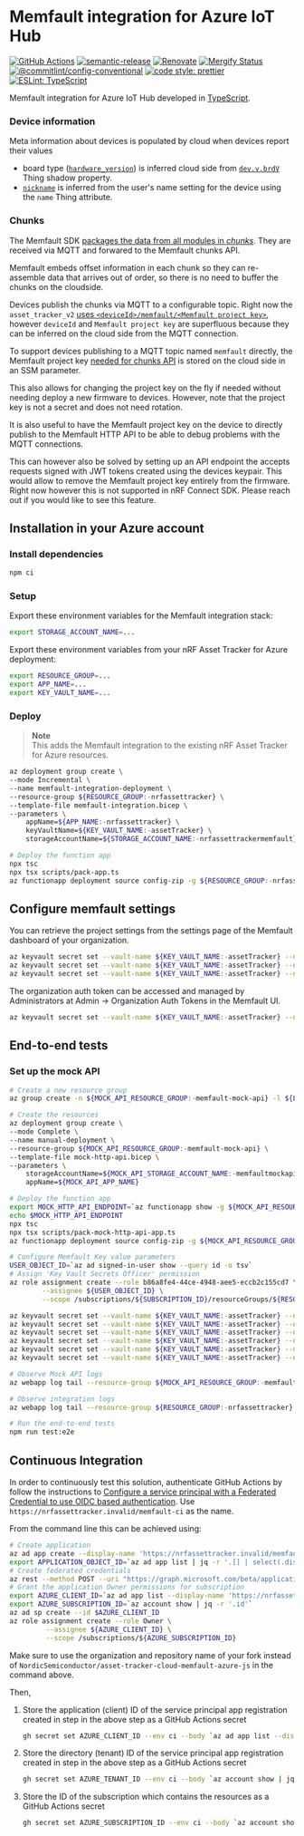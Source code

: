 # Memfault integration for Azure IoT Hub

[![GitHub Actions](https://github.com/NordicSemiconductor/asset-tracker-cloud-memfault-azure-js/workflows/Test%20and%20Release/badge.svg)](https://github.com/NordicSemiconductor/asset-tracker-cloud-memfault-azure-js/actions)
[![semantic-release](https://img.shields.io/badge/%20%20%F0%9F%93%A6%F0%9F%9A%80-semantic--release-e10079.svg)](https://github.com/semantic-release/semantic-release)
[![Renovate](https://img.shields.io/badge/renovate-enabled-brightgreen.svg)](https://renovatebot.com)
[![Mergify Status](https://img.shields.io/endpoint.svg?url=https://api.mergify.com/v1/badges/NordicSemiconductor/asset-tracker-cloud-memfault-azure-js)](https://mergify.io)
[![@commitlint/config-conventional](https://img.shields.io/badge/%40commitlint-config--conventional-brightgreen)](https://github.com/conventional-changelog/commitlint/tree/master/@commitlint/config-conventional)
[![code style: prettier](https://img.shields.io/badge/code_style-prettier-ff69b4.svg)](https://github.com/prettier/prettier/)
[![ESLint: TypeScript](https://img.shields.io/badge/ESLint-TypeScript-blue.svg)](https://github.com/typescript-eslint/typescript-eslint)

Memfault integration for Azure IoT Hub developed in
[TypeScript](https://www.typescriptlang.org/).

### Device information

Meta information about devices is populated by cloud when devices report their
values

- board type
  ([`hardware_version`](https://api-docs.memfault.com/#f2acc282-23f9-409b-a99b-41da759b82f9))
  is inferred cloud side from
  [`dev.v.brdV`](https://github.com/NordicSemiconductor/asset-tracker-cloud-docs/blob/84da0a8c790bb789dfbcf43050be4cb5f0e65171/docs/cloud-protocol/state.reported.schema.json#L139-L144)
  Thing shadow property.
- [`nickname`](https://api-docs.memfault.com/#f2acc282-23f9-409b-a99b-41da759b82f9)
  is inferred from the user's name setting for the device using the `name` Thing
  attribute.

### Chunks

The Memfault SDK
[packages the data from all modules in _chunks_](https://docs.memfault.com/docs/mcu/data-from-firmware-to-the-cloud/).
They are received via MQTT and forwared to the Memfault chunks API.

Memfault embeds offset information in each chunk so they can re-assemble data
that arrives out of order, so there is no need to buffer the chunks on the
cloudside.

Devices publish the chunks via MQTT to a configurable topic. Right now the
`asset_tracker_v2`
[uses `<deviceId>/memfault/<Memfault project key>`](https://github.com/nrfconnect/sdk-nrf/blob/5ed65dc037426206b103cc7ce3274de98b6cc93d/applications/asset_tracker_v2/src/cloud/aws_iot_integration.c#L35-L38),
however `deviceId` and `Memfault project key` are superfluous because they can
be inferred on the cloud side from the MQTT connection.

To support devices publishing to a MQTT topic named `memfault` directly, the
Memfault project key
[needed for chunks API](https://api-docs.memfault.com/#a8d3e36f-62f0-4120-9fc6-544ee04f3bb5)
is stored on the cloud side in an SSM parameter.

This also allows for changing the project key on the fly if needed without
needing deploy a new firmware to devices. However, note that the project key is
not a secret and does not need rotation.

It is also useful to have the Memfault project key on the device to directly
publish to the Memfault HTTP API to be able to debug problems with the MQTT
connections.

This can however also be solved by setting up an API endpoint the accepts
requests signed with JWT tokens created using the devices keypair. This would
allow to remove the Memfault project key entirely from the firmware. Right now
however this is not supported in nRF Connect SDK. Please reach out if you would
like to see this feature.

## Installation in your Azure account

### Install dependencies

```bash
npm ci
```

### Setup

Export these environment variables for the Memfault integration stack:

```bash
export STORAGE_ACCOUNT_NAME=...
```

Export these environment variables from your nRF Asset Tracker for Azure
deployment:

```bash
export RESOURCE_GROUP=...
export APP_NAME=...
export KEY_VAULT_NAME=...
```

### Deploy

> **Note**  
> This adds the Memfault integration to the existing nRF Asset Tracker for Azure
> resources.

```bash
az deployment group create \
--mode Incremental \
--name memfault-integration-deployment \
--resource-group ${RESOURCE_GROUP:-nrfassettracker} \
--template-file memfault-integration.bicep \
--parameters \
    appName=${APP_NAME:-nrfassettracker} \
    keyVaultName=${KEY_VAULT_NAME:-assetTracker} \
    storageAccountName=${STORAGE_ACCOUNT_NAME:-nrfassettrackermemfault}

# Deploy the function app
npx tsc
npx tsx scripts/pack-app.ts
az functionapp deployment source config-zip -g ${RESOURCE_GROUP:-nrfassettracker} -n ${APP_NAME:-nrfassettracker}-memfault-integration --src dist/functionapp.zip
```

## Configure memfault settings

You can retrieve the project settings from the settings page of the Memfault
dashboard of your organization.

```bash
az keyvault secret set --vault-name ${KEY_VAULT_NAME:-assetTracker} --name memfaultProjectKey --value my-projectKey
az keyvault secret set --vault-name ${KEY_VAULT_NAME:-assetTracker} --name memfaultOrganization --value my-org
az keyvault secret set --vault-name ${KEY_VAULT_NAME:-assetTracker} --name memfaultProject --value my-project
```

The organization auth token can be accessed and managed by Administrators at
Admin → Organization Auth Tokens in the Memfault UI.

```bash
az keyvault secret set --vault-name ${KEY_VAULT_NAME:-assetTracker} --name memfaultAuthToken --value my-authToken
```

## End-to-end tests

### Set up the mock API

```bash
# Create a new resource group
az group create -n ${MOCK_API_RESOURCE_GROUP:-memfault-mock-api} -l ${LOCATION:-northeurope}

# Create the resources
az deployment group create \
--mode Complete \
--name manual-deployment \
--resource-group ${MOCK_API_RESOURCE_GROUP:-memfault-mock-api} \
--template-file mock-http-api.bicep \
--parameters \
    storageAccountName=${MOCK_API_STORAGE_ACCOUNT_NAME:-memfaultmockapi} \
    appName=${MOCK_API_APP_NAME}

# Deploy the function app
export MOCK_HTTP_API_ENDPOINT=`az functionapp show -g ${MOCK_API_RESOURCE_GROUP:-memfault-mock-api} -n ${MOCK_API_APP_NAME} | jq -r '.defaultHostName'`
echo $MOCK_HTTP_API_ENDPOINT
npx tsc
npx tsx scripts/pack-mock-http-api-app.ts
az functionapp deployment source config-zip -g ${MOCK_API_RESOURCE_GROUP:-memfault-mock-api} -n ${MOCK_API_APP_NAME} --src dist/mock-http-api.zip

# Configure Memfault Key value parameters
USER_OBJECT_ID=`az ad signed-in-user show --query id -o tsv`
# Assign 'Key Vault Secrets Officer' permission
az role assignment create --role b86a8fe4-44ce-4948-aee5-eccb2c155cd7 \
        --assignee ${USER_OBJECT_ID} \
        --scope /subscriptions/${SUBSCRIPTION_ID}/resourceGroups/${RESOURCE_GROUP:-memfault}/providers/Microsoft.KeyVault/vaults/${KEY_VAULT_NAME:-assetTracker}

az keyvault secret set --vault-name ${KEY_VAULT_NAME:-assetTracker} --name memfaultProjectKey --value my-projectKey
az keyvault secret set --vault-name ${KEY_VAULT_NAME:-assetTracker} --name memfaultOrganization --value my-org
az keyvault secret set --vault-name ${KEY_VAULT_NAME:-assetTracker} --name memfaultProject --value my-project
az keyvault secret set --vault-name ${KEY_VAULT_NAME:-assetTracker} --name memfaultAuthToken --value my-authToken
az keyvault secret set --vault-name ${KEY_VAULT_NAME:-assetTracker} --name memfaultApiEndpoint --value "https://${MOCK_HTTP_API_ENDPOINT}/api/api.memfault.com/"
az keyvault secret set --vault-name ${KEY_VAULT_NAME:-assetTracker} --name memfaultChunksEndpoint --value "https://${MOCK_HTTP_API_ENDPOINT}/api/chunks.memfault.com/"

# Observe Mock API logs
az webapp log tail --resource-group ${MOCK_API_RESOURCE_GROUP:-memfault-mock-api} --name ${MOCK_API_APP_NAME}

# Observe integration logs
az webapp log tail --resource-group ${RESOURCE_GROUP:-nrfassettracker} --name ${APP_NAME:-nrfassettracker}-memfault-integration

# Run the end-to-end tests
npm run test:e2e
```

## Continuous Integration

In order to continuously test this solution, authenticate GitHub Actions by
follow the instructions to
[Configure a service principal with a Federated Credential to use OIDC based authentication](https://github.com/Azure/login#configure-a-service-principal-with-a-federated-credential-to-use-oidc-based-authentication).
Use `https://nrfassettracker.invalid/memfault-ci` as the name.

From the command line this can be achieved using:

```bash
# Create application
az ad app create --display-name 'https://nrfassettracker.invalid/memfault-ci'
export APPLICATION_OBJECT_ID=`az ad app list | jq -r '.[] | select(.displayName=="https://nrfassettracker.invalid/memfault-ci") | .id' | tr -d '\n'`
# Create federated credentials
az rest --method POST --uri "https://graph.microsoft.com/beta/applications/${APPLICATION_OBJECT_ID}/federatedIdentityCredentials" --body '{"name":"GitHubActions","issuer":"https://token.actions.githubusercontent.com","subject":"repo:NordicSemiconductor/asset-tracker-cloud-memfault-azure-js:environment:ci","description":"Allow GitHub Actions to modify Azure resources","audiences":["api://AzureADTokenExchange"]}'
# Grant the application Owner permissions for subscription
export AZURE_CLIENT_ID=`az ad app list --display-name 'https://nrfassettracker.invalid/memfault-ci' | jq -r '.[].appId'`
export AZURE_SUBSCRIPTION_ID=`az account show | jq -r '.id'`
az ad sp create --id $AZURE_CLIENT_ID
az role assignment create --role Owner \
         --assignee ${AZURE_CLIENT_ID} \
         --scope /subscriptions/${AZURE_SUBSCRIPTION_ID}
```

Make sure to use the organization and repository name of your fork instead of
`NordicSemiconductor/asset-tracker-cloud-memfault-azure-js` in the command
above.

Then,

1. Store the application (client) ID of the service principal app registration
   created in step in the above step as a GitHub Actions secret
   ```bash
   gh secret set AZURE_CLIENT_ID --env ci --body `az ad app list --display-name 'https://nrfassettracker.invalid/memfault-ci' | jq -r '.[].appId'`
   ```
1. Store the directory (tenant) ID of the service principal app registration
   created in step in the above step as a GitHub Actions secret
   ```bash
   gh secret set AZURE_TENANT_ID --env ci --body `az account show | jq -r '.tenantId'`
   ```
1. Store the ID of the subscription which contains the resources as a GitHub
   Actions secret
   ```bash
   gh secret set AZURE_SUBSCRIPTION_ID --env ci --body `az account show | jq -r '.id'`
   ```
